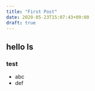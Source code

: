 ```yaml
---
title: "First Post"
date: 2020-05-23T15:07:43+09:00
draft: true
---
```


## hello ls

### test

- abc
- def
